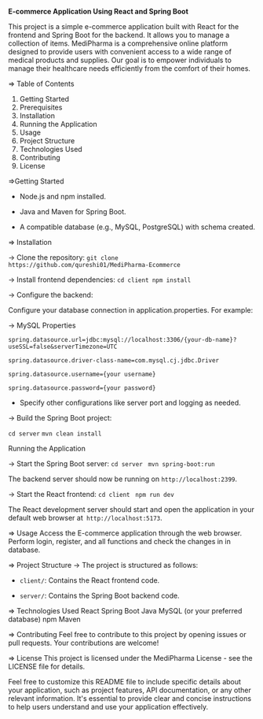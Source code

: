 **E-commerce Application Using React and Spring Boot**

This project is a simple e-commerce application built with React for the frontend and Spring Boot for the backend. It allows you to manage a collection of items.
MediPharma is a comprehensive online platform designed to provide users with convenient access to a wide range of medical products and supplies. Our goal is to empower individuals to manage their healthcare needs efficiently from the comfort of their homes.

=> Table of Contents
1. Getting Started
2. Prerequisites
3. Installation
4. Running the Application
5. Usage
6. Project Structure
7. Technologies Used
8. Contributing
9. License

=>Getting Started
- Node.js and npm installed.
* Java and Maven for Spring Boot.
+ A compatible database (e.g., MySQL, PostgreSQL) with schema created.

=> Installation


-> Clone the repository:
`git clone https://github.com/qureshi01/MediPharma-Ecommerce`


-> Install frontend dependencies:
`cd client
npm install`


-> Configure the backend:

Configure your database connection in application.properties. For example:


-> MySQL Properties

`spring.datasource.url=jdbc:mysql://localhost:3306/{your-db-name}?useSSL=false&serverTimezone=UTC
`

`spring.datasource.driver-class-name=com.mysql.cj.jdbc.Driver
`

`spring.datasource.username={your username}
`

`spring.datasource.password={your password}
`

- Specify other configurations like server port and logging as needed.


-> Build the Spring Boot project:

`cd server` 
`mvn clean install` 

Running the Application


-> Start the Spring Boot server:
`cd server
`
`mvn spring-boot:run
`

The backend server should now be running on `http://localhost:2399`.


-> Start the React frontend:
`cd client `
`npm run dev`

The React development server should start and open the application in your default web browser at` http://localhost:5173`.


=> Usage
Access the E-commerce application through the web browser. Perform login, register, and all functions and check the changes in in database.


=> Project Structure
-> The project is structured as follows:
- `client/`: Contains the React frontend code. 
* `server/`: Contains the Spring Boot backend code.


=> Technologies Used
React
Spring Boot
Java
MySQL (or your preferred database)
npm
Maven


=> Contributing
Feel free to contribute to this project by opening issues or pull requests. Your contributions are welcome!


=> License
This project is licensed under the MediPharma License - see the LICENSE file for details.

Feel free to customize this README file to include specific details about your application, such as project features, API documentation, or any other relevant information. It's essential to provide clear and concise instructions to help users understand and use your application effectively.

